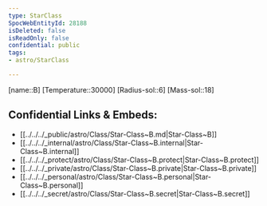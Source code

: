 ```yaml
---
type: StarClass
SpocWebEntityId: 28188
isDeleted: false
isReadOnly: false
confidential: public
tags:
- astro/StarClass

---
```

[name::B]
[Temperature::30000]
[Radius-sol::6]
[Mass-sol::18]




## Confidential Links & Embeds: 
- [[../../../_public/astro/Class/Star-Class~B.md|Star-Class~B]] 
- [[../../../_internal/astro/Class/Star-Class~B.internal|Star-Class~B.internal]] 
- [[../../../_protect/astro/Class/Star-Class~B.protect|Star-Class~B.protect]] 
- [[../../../_private/astro/Class/Star-Class~B.private|Star-Class~B.private]] 
- [[../../../_personal/astro/Class/Star-Class~B.personal|Star-Class~B.personal]] 
- [[../../../_secret/astro/Class/Star-Class~B.secret|Star-Class~B.secret]]

